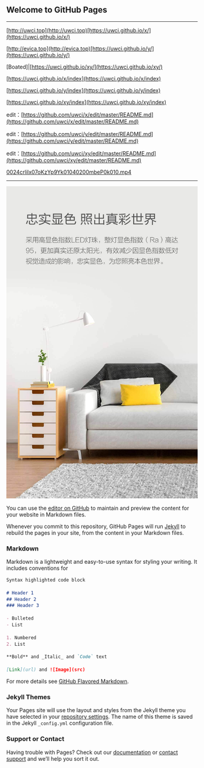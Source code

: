 ## Welcome to GitHub Pages

---

[http://uwci.top](http://uwci.top)[https://uwci.github.io/x/](https://uwci.github.io/x/)

[http://evica.top](http://evica.top)[https://uwci.github.io/y/](https://uwci.github.io/y/)

[Boated]|[https://uwci.github.io/xy/](https://uwci.github.io/xy/)



[https://uwci.github.io/x/index](https://uwci.github.io/x/index)

[https://uwci.github.io/y/index](https://uwci.github.io/y/index)

[https://uwci.github.io/xy/index](https://uwci.github.io/xy/index)


edit：[https://github.com/uwci/x/edit/master/README.md](https://github.com/uwci/x/edit/master/README.md)

edit：[https://github.com/uwci/y/edit/master/README.md](https://github.com/uwci/y/edit/master/README.md)

edit：[https://github.com/uwci/xy/edit/master/README.md](https://github.com/uwci/xy/edit/master/README.md)


[0024crlilx07oKzYp9Yk01040200mbeP0k010.mp4](/Documents/002UVYEBlx07oKQxwJMA01040200NCCL0k010.mp4)

---

![img-3.jpeg](/Documents/img-3.jpeg)



You can use the [editor on GitHub](https://github.com/uwci/xy/edit/master/README.md) to maintain and preview the content for your website in Markdown files.

Whenever you commit to this repository, GitHub Pages will run [Jekyll](https://jekyllrb.com/) to rebuild the pages in your site, from the content in your Markdown files.

### Markdown

Markdown is a lightweight and easy-to-use syntax for styling your writing. It includes conventions for

```markdown
Syntax highlighted code block

# Header 1
## Header 2
### Header 3

- Bulleted
- List

1. Numbered
2. List

**Bold** and _Italic_ and `Code` text

[Link](url) and ![Image](src)
```

For more details see [GitHub Flavored Markdown](https://guides.github.com/features/mastering-markdown/).

### Jekyll Themes

Your Pages site will use the layout and styles from the Jekyll theme you have selected in your [repository settings](https://github.com/uwci/xy/settings). The name of this theme is saved in the Jekyll `_config.yml` configuration file.

### Support or Contact

Having trouble with Pages? Check out our [documentation](https://help.github.com/categories/github-pages-basics/) or [contact support](https://github.com/contact) and we’ll help you sort it out.
